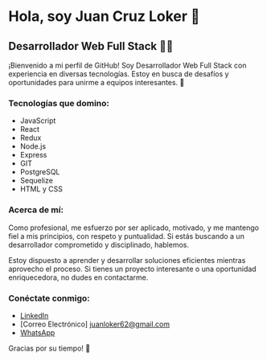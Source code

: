 # Hola, soy Juan Cruz Loker 👋

## Desarrollador Web Full Stack 👨‍💻

¡Bienvenido a mi perfil de GitHub! Soy Desarrollador Web Full Stack con experiencia en diversas tecnologías. Estoy en busca de desafíos y oportunidades para unirme a equipos interesantes. 🚀

### Tecnologías que domino:

- JavaScript
- React
- Redux
- Node.js
- Express
- GIT
- PostgreSQL
- Sequelize
- HTML y CSS

### Acerca de mí:

Como profesional, me esfuerzo por ser aplicado, motivado, y me mantengo fiel a mis principios, con respeto y puntualidad. Si estás buscando a un desarrollador comprometido y disciplinado, hablemos.

Estoy dispuesto a aprender y desarrollar soluciones eficientes mientras aprovecho el proceso. Si tienes un proyecto interesante o una oportunidad enriquecedora, no dudes en contactarme.

### Conéctate conmigo:

- [LinkedIn](https://www.linkedin.com/in/juan-cruz-loker-boc-ho-b09167269/)
- [Correo Electrónico] juanloker62@gmail.com
- [WhatsApp](https://chat.whatsapp.com/IkvCNjvS7XDJzH4om2iyxX)

Gracias por su tiempo! 👋
